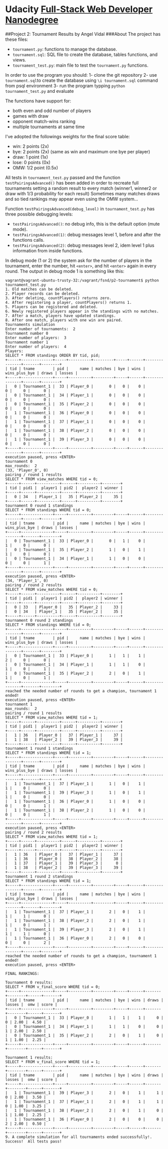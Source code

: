 # Udacity [Full-Stack Web Developer Nanodegree](https://www.udacity.com/course/nd004)
##Project 2: Tournament Results
by Angel Vidal
###About
The project has these files:
* `tournament.py`: functions to manage the database.
* `tournament.sql`: SQL file to create the database, tables functions, and views.
* `tournament_test.py`: main file to test the `tournament.py` functions.

In order to use the program you should:
1- clone the git repository
2- use `tournament.sql`to create the database using `\i tournament.sql` command from psql environment
3- run the program typping `python tournament_test.py` and evaluate

The functions have support for:
* both even and odd number of players
* games with draw
* opponent match-wins ranking
* multiple tournaments at same time

I've adopted the followings weights for the final score table:
* win: 2 points  (2x)
* bye: 2 points  (2x) (same as win and maximum one bye per player)
* draw: 1 point  (1x)
* lose: 0 points (0x)
* OMW: 1/2 point (0.5x)

All tests in `tournament_test.py` passed and the function 
`testPairingsAdvanced()` has been added in order to recreate full 
tournaments setting a random result to every match (winner1, winner2 or draw with 1/3 probability for each result)
Sometimes many matches draws and so tied rankings may appear even using the OMW system...


Function `testPairingsAdvanced(debug_level)` in `tournament_test.py` has three possible debugging levels:
* `testPairingsAdvanced()`: no debug info, this is the default option (mute mode).
* `testPairingsAdvanced(1)`: debug messages level 1, before and after the functions calls.
* `testPairingsAdvanced(2)`: debug messages level 2, idem level 1 plus information from inside functions.

In debug mode (1 or 2) the system ask for the number of players in the 
tournament, enter the number, hit `<enter>`, and hit `<enter>` again in every round.
The output in debug mode 1 is something like this:
```
vagrant@vagrant-ubuntu-trusty-32:/vagrant/fsnd/p2-tournament$ python tournament_test.py 
1. Old matches can be deleted.
2. Player records can be deleted.
3. After deleting, countPlayers() returns zero.
4. After registering a player, countPlayers() returns 1.
5. Players can be registered and deleted.
6. Newly registered players appear in the standings with no matches.
7. After a match, players have updated standings.
8. After one match, players with one win are paired.
Tournaments simulation
Enter number of tournaments:  2
Tournament number 0
Enter number of players:  3
Tournament number 1
Enter number of players:  4
Players:
SELECT * FROM standings ORDER BY tid, pid;
+-----+--------------+-----+----------+---------+-----+------+---------------+-------+--------+
| tid | tname        | pid |     name | matches | bye | wins | wins_plus_bye | draws | losses |
+-----+--------------+-----+----------+---------+-----+------+---------------+-------+--------+
|   0 | Tournament_1 |  33 | Player_0 |       0 |   0 |    0 |             0 |     0 |      0 |
|   0 | Tournament_1 |  34 | Player_1 |       0 |   0 |    0 |             0 |     0 |      0 |
|   0 | Tournament_1 |  35 | Player_2 |       0 |   0 |    0 |             0 |     0 |      0 |
|   1 | Tournament_1 |  36 | Player_0 |       0 |   0 |    0 |             0 |     0 |      0 |
|   1 | Tournament_1 |  37 | Player_1 |       0 |   0 |    0 |             0 |     0 |      0 |
|   1 | Tournament_1 |  38 | Player_2 |       0 |   0 |    0 |             0 |     0 |      0 |
|   1 | Tournament_1 |  39 | Player_3 |       0 |   0 |    0 |             0 |     0 |      0 |
+-----+--------------+-----+----------+---------+-----+------+---------------+-------+--------+
execution paused, press <ENTER> 
tournament 0
max_rounds:  2
(33, 'Player_0', 0)
pairing / round 1 results
SELECT * FROM view_matches WHERE tid = 0;
+-----+------+----------+------+----------+--------+
| tid | pid1 |  player1 | pid2 |  player2 | winner |
+-----+------+----------+------+----------+--------+
|   0 | 34   | Player_1 |   35 | Player_2 |     35 |
+-----+------+----------+------+----------+--------+
tournament 0 round 1 standings
SELECT * FROM standings WHERE tid = 0;
+-----+--------------+-----+----------+---------+-----+------+---------------+-------+--------+
| tid | tname        | pid |     name | matches | bye | wins | wins_plus_bye | draws | losses |
+-----+--------------+-----+----------+---------+-----+------+---------------+-------+--------+
|   0 | Tournament_1 |  33 | Player_0 |       0 |   1 |    0 |             1 |     0 |      0 |
|   0 | Tournament_1 |  35 | Player_2 |       1 |   0 |    1 |             1 |     0 |      0 |
|   0 | Tournament_1 |  34 | Player_1 |       1 |   0 |    0 |             0 |     0 |      1 |
+-----+--------------+-----+----------+---------+-----+------+---------------+-------+--------+
execution paused, press <ENTER> 
(34, 'Player_1', 0)
pairing / round 2 results
SELECT * FROM view_matches WHERE tid = 0;
+-----+------+----------+------+----------+--------+
| tid | pid1 |  player1 | pid2 |  player2 | winner |
+-----+------+----------+------+----------+--------+
|   0 | 33   | Player_0 |   35 | Player_2 |     33 |
|   0 | 34   | Player_1 |   35 | Player_2 |     35 |
+-----+------+----------+------+----------+--------+
tournament 0 round 2 standings
SELECT * FROM standings WHERE tid = 0;
+-----+--------------+-----+----------+---------+-----+------+---------------+-------+--------+
| tid | tname        | pid |     name | matches | bye | wins | wins_plus_bye | draws | losses |
+-----+--------------+-----+----------+---------+-----+------+---------------+-------+--------+
|   0 | Tournament_1 |  33 | Player_0 |       1 |   1 |    1 |             2 |     0 |      0 |
|   0 | Tournament_1 |  34 | Player_1 |       1 |   1 |    0 |             1 |     0 |      1 |
|   0 | Tournament_1 |  35 | Player_2 |       2 |   0 |    1 |             1 |     0 |      1 |
+-----+--------------+-----+----------+---------+-----+------+---------------+-------+--------+
reached the needed number of rounds to get a champion, tournament 1 ended!
execution paused, press <ENTER> 
tournament 1
max_rounds:  2
pairing / round 1 results
SELECT * FROM view_matches WHERE tid = 1;
+-----+------+----------+------+----------+--------+
| tid | pid1 |  player1 | pid2 |  player2 | winner |
+-----+------+----------+------+----------+--------+
|   1 | 36   | Player_0 |   37 | Player_1 |     37 |
|   1 | 38   | Player_2 |   39 | Player_3 |     39 |
+-----+------+----------+------+----------+--------+
tournament 1 round 1 standings
SELECT * FROM standings WHERE tid = 1;
+-----+--------------+-----+----------+---------+-----+------+---------------+-------+--------+
| tid | tname        | pid |     name | matches | bye | wins | wins_plus_bye | draws | losses |
+-----+--------------+-----+----------+---------+-----+------+---------------+-------+--------+
|   1 | Tournament_1 |  37 | Player_1 |       1 |   0 |    1 |             1 |     0 |      0 |
|   1 | Tournament_1 |  39 | Player_3 |       1 |   0 |    1 |             1 |     0 |      0 |
|   1 | Tournament_1 |  36 | Player_0 |       1 |   0 |    0 |             0 |     0 |      1 |
|   1 | Tournament_1 |  38 | Player_2 |       1 |   0 |    0 |             0 |     0 |      1 |
+-----+--------------+-----+----------+---------+-----+------+---------------+-------+--------+
execution paused, press <ENTER> 
pairing / round 2 results
SELECT * FROM view_matches WHERE tid = 1;
+-----+------+----------+------+----------+--------+
| tid | pid1 |  player1 | pid2 |  player2 | winner |
+-----+------+----------+------+----------+--------+
|   1 | 36   | Player_0 |   37 | Player_1 |     37 |
|   1 | 36   | Player_0 |   38 | Player_2 |     38 |
|   1 | 37   | Player_1 |   39 | Player_3 |      0 |
|   1 | 38   | Player_2 |   39 | Player_3 |     39 |
+-----+------+----------+------+----------+--------+
tournament 1 round 2 standings
SELECT * FROM standings WHERE tid = 1;
+-----+--------------+-----+----------+---------+-----+------+---------------+-------+--------+
| tid | tname        | pid |     name | matches | bye | wins | wins_plus_bye | draws | losses |
+-----+--------------+-----+----------+---------+-----+------+---------------+-------+--------+
|   1 | Tournament_1 |  37 | Player_1 |       2 |   0 |    1 |             1 |     1 |      0 |
|   1 | Tournament_1 |  38 | Player_2 |       2 |   0 |    1 |             1 |     0 |      1 |
|   1 | Tournament_1 |  39 | Player_3 |       2 |   0 |    1 |             1 |     1 |      0 |
|   1 | Tournament_1 |  36 | Player_0 |       2 |   0 |    0 |             0 |     0 |      2 |
+-----+--------------+-----+----------+---------+-----+------+---------------+-------+--------+
reached the needed number of rounds to get a champion, tournament 1 ended!
execution paused, press <ENTER> 

FINAL RANKINGS:

Tournament 0 results:
SELECT * FROM v_final_score WHERE tid = 0;
+-----+--------------+-----+----------+---------+-----+------+-------+--------+------+-------+
| tid | tname        | pid |     name | matches | bye | wins | draws | losses |  omw | score |
+-----+--------------+-----+----------+---------+-----+------+-------+--------+------+-------+
|   0 | Tournament_1 |  33 | Player_0 |       1 |   1 |    1 |     0 |      0 | 2.00 |  4.50 |
|   0 | Tournament_1 |  34 | Player_1 |       1 |   1 |    0 |     0 |      1 | 2.00 |  2.50 |
|   0 | Tournament_1 |  35 | Player_2 |       2 |   0 |    1 |     0 |      1 | 1.00 |  2.25 |
+-----+--------------+-----+----------+---------+-----+------+-------+--------+------+-------+

Tournament 1 results:
SELECT * FROM v_final_score WHERE tid = 1;
+-----+--------------+-----+----------+---------+-----+------+-------+--------+------+-------+
| tid | tname        | pid |     name | matches | bye | wins | draws | losses |  omw | score |
+-----+--------------+-----+----------+---------+-----+------+-------+--------+------+-------+
|   1 | Tournament_1 |  39 | Player_3 |       2 |   0 |    1 |     1 |      0 | 2.00 |  3.50 |
|   1 | Tournament_1 |  37 | Player_1 |       2 |   0 |    1 |     1 |      0 | 1.00 |  3.25 |
|   1 | Tournament_1 |  38 | Player_2 |       2 |   0 |    1 |     0 |      1 | 1.00 |  2.25 |
|   1 | Tournament_1 |  36 | Player_0 |       2 |   0 |    0 |     0 |      2 | 2.00 |  0.50 |
+-----+--------------+-----+----------+---------+-----+------+-------+--------+------+-------+
9. A complete simulation for all tournaments ended successfully!.
Success!  All tests pass!
```
